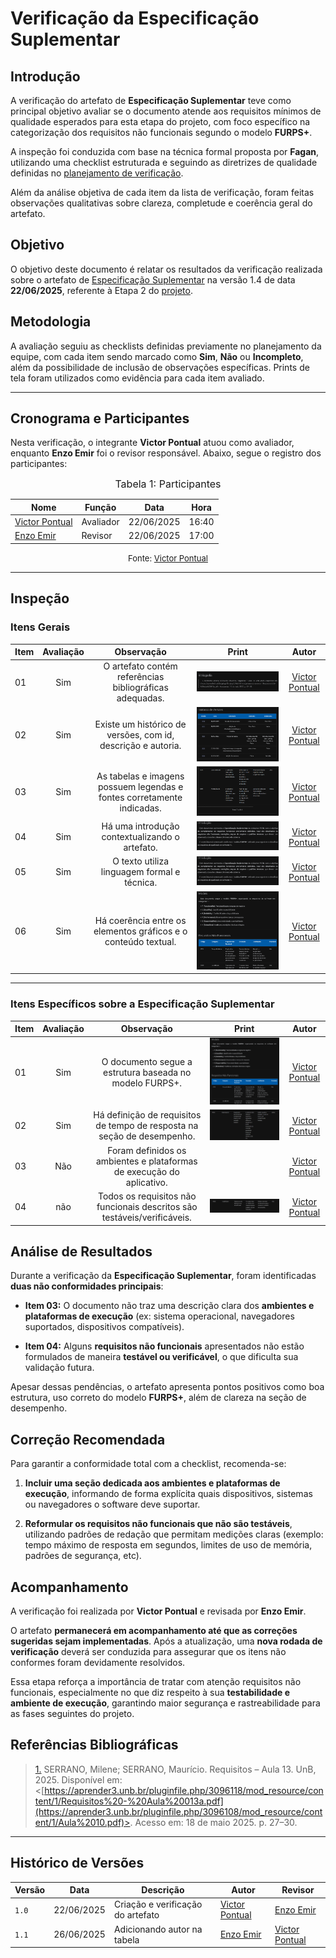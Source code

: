 # Verificação da Especificação Suplementar

## Introdução

A verificação do artefato de **Especificação Suplementar** teve como principal objetivo avaliar se o documento atende aos requisitos mínimos de qualidade esperados para esta etapa do projeto, com foco específico na categorização dos requisitos não funcionais segundo o modelo **FURPS+**.

A inspeção foi conduzida com base na técnica formal proposta por **Fagan**, utilizando uma checklist estruturada e seguindo as diretrizes de qualidade definidas no [planejamento de verificação](https://eduardodpms.github.io/REQ-FGTS/Verificacao/Grupo/Entrega-2/planejamento-verificacao-entrega-2/).

Além da análise objetiva de cada item da lista de verificação, foram feitas observações qualitativas sobre clareza, completude e coerência geral do artefato.

## Objetivo

O objetivo deste documento é relatar os resultados da verificação realizada sobre o artefato de [Especificação Suplementar](https://eduardodpms.github.io/REQ-FGTS/Modelagem-I/EspecificacaoSuplementar/) na versão 1.4 de data **22/06/2025**, referente à Etapa 2 do [projeto](https://github.com/eduardodpms/REQ-FGTS).

## Metodologia

A avaliação seguiu as checklists definidas previamente no planejamento da equipe, com cada item sendo marcado como **Sim**, **Não** ou **Incompleto**, além da possibilidade de inclusão de observações específicas. Prints de tela foram utilizados como evidência para cada item avaliado.

---

## Cronograma e Participantes

Nesta verificação, o integrante **Victor Pontual** atuou como avaliador, enquanto **Enzo Emir** foi o revisor responsável. Abaixo, segue o registro dos participantes:

<font size="3"><p style="text-align: center">Tabela 1: Participantes</p></font>

<div align="center">

<table>
  <thead>
    <tr>
      <th>Nome</th>
      <th>Função</th>
      <th>Data</th>
      <th>Hora</th>
    </tr>
  </thead>
  <tbody>
    <tr>
      <td> <a href="https://github.com/VictorPontual">Victor Pontual</a> </td>
      <td> Avaliador </td>
      <td> 22/06/2025 </td>
      <td> 16:40 </td>
    </tr>
    <tr>
      <td> <a href="https://github.com/EnzoEmir">Enzo Emir</a> </td>
      <td> Revisor </td>
      <td> 22/06/2025 </td>
      <td> 17:00 </td>
    </tr>
  </tbody>
</table>


</div>

<font size="2"><p style="text-align: center">Fonte: [Victor Pontual](https://github.com/VictorPontual)</p></font>

---

## Inspeção

###  **Itens Gerais**

| Item | Avaliação | Observação | Print | Autor |
| ----- | :---: | :---: | :---: | :---: |
| 01   | Sim       | O artefato contém referências bibliográficas adequadas.                | ![Bibliografia](https://github.com/eduardodpms/REQ-FGTS/blob/main/docs/assets/EspecificacaoSuplementar/bibliografia.png?raw=true) | [Victor Pontual](https://github.com/VictorPontual)
| 02   | Sim       | Existe um histórico de versões, com id, descrição e autoria.           | ![Histórico](https://github.com/eduardodpms/REQ-FGTS/blob/main/docs/assets/EspecificacaoSuplementar/historico.png?raw=true)       | [Victor Pontual](https://github.com/VictorPontual)
| 03   | Sim       | As tabelas e imagens possuem legendas e fontes corretamente indicadas. | ![Tabelas](https://github.com/eduardodpms/REQ-FGTS/blob/main/docs/assets/EspecificacaoSuplementar/tabelas.png?raw=true)           | [Victor Pontual](https://github.com/VictorPontual)
| 04   | Sim       | Há uma introdução contextualizando o artefato.                         | ![Introdução](https://github.com/eduardodpms/REQ-FGTS/blob/main/docs/assets/EspecificacaoSuplementar/introducao.png?raw=true)     | [Victor Pontual](https://github.com/VictorPontual)
| 05   | Sim       | O texto utiliza linguagem formal e técnica.                            | ![Linguagem](https://github.com/eduardodpms/REQ-FGTS/blob/main/docs/assets/EspecificacaoSuplementar/introducao.png?raw=true)       | [Victor Pontual](https://github.com/VictorPontual)
| 06   | Sim       | Há coerência entre os elementos gráficos e o conteúdo textual.         | ![Coerência](https://github.com/eduardodpms/REQ-FGTS/blob/main/docs/assets/EspecificacaoSuplementar/coerencia.png?raw=true)       | [Victor Pontual](https://github.com/VictorPontual)

---

### **Itens Específicos sobre a Especificação Suplementar**

| Item | Avaliação | Observação | Print | Autor |
| ----- | :---: | :---: | :---: | :---: |
| 01   | Sim       | O documento segue a estrutura baseada no modelo FURPS+.                  | ![Coerência](https://github.com/eduardodpms/REQ-FGTS/blob/main/docs/assets/EspecificacaoSuplementar/coerencia.png?raw=true)               | [Victor Pontual](https://github.com/VictorPontual)
| 02   | Sim       | Há definição de requisitos de tempo de resposta na seção de desempenho.  | ![Desempenho](https://github.com/eduardodpms/REQ-FGTS/blob/main/docs/assets/EspecificacaoSuplementar/desempenho.png?raw=true)       | [Victor Pontual](https://github.com/VictorPontual)
| 03   | Não      | Foram definidos os ambientes e plataformas de execução do aplicativo.    |           | [Victor Pontual](https://github.com/VictorPontual)
| 04   | não       | Todos os requisitos não funcionais descritos são testáveis/verificáveis. | ![Testabilidade](https://github.com/eduardodpms/REQ-FGTS/blob/main/docs/assets/EspecificacaoSuplementar/testabilidade.png?raw=true) | [Victor Pontual](https://github.com/VictorPontual)

## Análise de Resultados

Durante a verificação da **Especificação Suplementar**, foram identificadas **duas não conformidades principais**:

* **Item 03:** O documento não traz uma descrição clara dos **ambientes e plataformas de execução** (ex: sistema operacional, navegadores suportados, dispositivos compatíveis).

* **Item 04:** Alguns **requisitos não funcionais** apresentados não estão formulados de maneira **testável ou verificável**, o que dificulta sua validação futura.

Apesar dessas pendências, o artefato apresenta pontos positivos como boa estrutura, uso correto do modelo **FURPS+**, além de clareza na seção de desempenho.


## Correção Recomendada

Para garantir a conformidade total com a checklist, recomenda-se:

1. **Incluir uma seção dedicada aos ambientes e plataformas de execução**, informando de forma explícita quais dispositivos, sistemas ou navegadores o software deve suportar.

2. **Reformular os requisitos não funcionais que não são testáveis**, utilizando padrões de redação que permitam medições claras (exemplo: tempo máximo de resposta em segundos, limites de uso de memória, padrões de segurança, etc).





## Acompanhamento

A verificação foi realizada por **Victor Pontual** e revisada por **Enzo Emir**.

O artefato **permanecerá em acompanhamento até que as correções sugeridas sejam implementadas**. Após a atualização, uma **nova rodada de verificação** deverá ser conduzida para assegurar que os itens não conformes foram devidamente resolvidos.

Essa etapa reforça a importância de tratar com atenção requisitos não funcionais, especialmente no que diz respeito à sua **testabilidade e ambiente de execução**, garantindo maior segurança e rastreabilidade para as fases seguintes do projeto.

## Referências Bibliográficas

> <a id="RP1" href="#TEC1">1.</a> SERRANO, Milene; SERRANO, Maurício. Requisitos – Aula 13. UnB, 2025. Disponível em: <[https://aprender3.unb.br/pluginfile.php/3096118/mod_resource/content/1/Requisitos%20-%20Aula%20013a.pdf](https://aprender3.unb.br/pluginfile.php/3096108/mod_resource/content/1/Aula%2010.pdf)>. Acesso em: 18 de maio 2025. p. 27–30.

---

## Histórico de Versões

| Versão | Data       | Descrição                         | Autor          | Revisor   |
| ------ | ---------- | --------------------------------- | -------------- | --------- |
| `1.0`    | 22/06/2025 | Criação e verificação do artefato | [Victor Pontual](https://github.com/VictorPontual) | [Enzo Emir](https://github.com/EnzoEmir) |
| `1.1` | 26/06/2025 | Adicionando autor na tabela | [Enzo Emir](https://github.com/EnzoEmir) | [Victor Pontual](https://github.com/VictorPontual) |